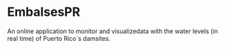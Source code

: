 # EmbalsesPR
An online application to monitor and visualizedata with the water levels (in real time) of Puerto Rico´s damsites. 
